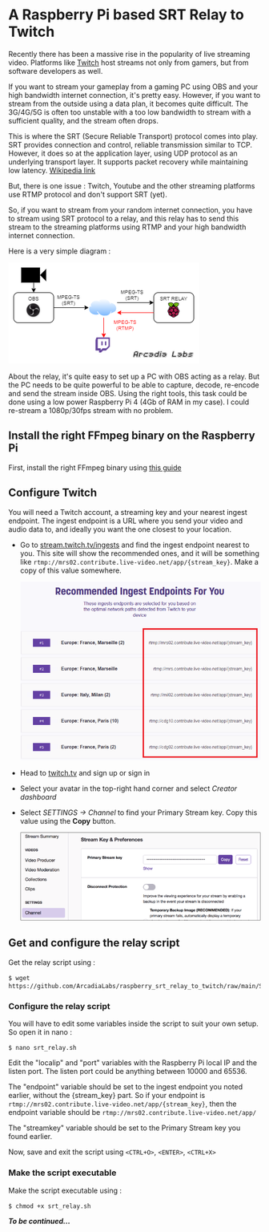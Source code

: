 # A Raspberry Pi based SRT Relay to Twitch
Recently there has been a massive rise in the popularity of live streaming video. Platforms like [Twitch](https://www.twitch.tv) host streams not only from gamers, but from software developers as well.

If you want to stream your gameplay from a gaming PC using OBS and your high bandwidth internet connection, it's pretty easy. However, if you want to stream from the outside using a data plan, it becomes quite difficult. The 3G/4G/5G is often too unstable with a too low bandwidth to stream with a sufficient quality, and the stream often drops.

This is where the SRT (Secure Reliable Transport) protocol comes into play. SRT provides connection and control, reliable transmission similar to TCP. However, it does so at the application layer, using UDP protocol as an underlying transport layer. It supports packet recovery while maintaining low latency. [Wikipedia link](https://en.wikipedia.org/wiki/Secure_Reliable_Transport)

But, there is one issue : Twitch, Youtube and the other streaming platforms use RTMP protocol and don't support SRT (yet).

So, if you want to stream from your random internet connection, you have to stream using SRT protocol to a relay, and this relay has to send this stream to the streaming platforms using RTMP and your high bandwidth internet connection.

Here is a very simple diagram :

  ![SRT relay diagram](../images/srt_relay.drawio.png)

About the relay, it's quite easy to set up a PC with OBS acting as a relay. But the PC needs to be quite powerful to be able to capture, decode, re-encode and send the stream inside OBS. Using the right tools, this task could be done using a low power Raspberry Pi 4 (4Gb of RAM in my case). I could re-stream a 1080p/30fps stream with no problem.

## Install the right FFmpeg binary on the Raspberry Pi

First, install the right FFmpeg binary using [this guide](https://github.com/ArcadiaLabs/raspberry_srt_relay_to_twitch/blob/main/FFmpeg_INSTALL.md)

## Configure Twitch

You will need a Twitch account, a streaming key and your nearest ingest endpoint. The ingest endpoint is a URL where you send your video and audio data to, and ideally you want the one closest to your location.

* Go to [stream.twitch.tv/ingests](https://stream.twitch.tv/ingests/) and find the ingest endpoint nearest to you. This site will show the recommended ones, and it will be something like `rtmp://mrs02.contribute.live-video.net/app/{stream_key}`. Make a copy of this value somewhere.

  ![The ingest endpoints](../images/IngestEndpoints.png)

* Head to [twitch.tv](https://www.twitch.tv) and sign up or sign in

* Select your avatar in the top-right hand corner and select *Creator dashboard*

* Select *SETTINGS -> Channel* to find your Primary Stream key. Copy this value using the **Copy** button.
  
  ![The stream key in the channel settings](../images/StreamKey.png)

## Get and configure the relay script

Get the relay script using :

    $ wget https://github.com/ArcadiaLabs/raspberry_srt_relay_to_twitch/raw/main/SRT_Relay2Twitch/srt_relay.sh

### Configure the relay script

You will have to edit some variables inside the script to suit your own setup. So open it in nano :

    $ nano srt_relay.sh
    
Edit the "localip" and "port" variables with the Raspberry Pi local IP and the listen port. The listen port could be anything between 10000 and 65536.

The "endpoint" variable should be set to the ingest endpoint you noted earlier, without the {stream_key} part. So if your endpoint is `rtmp://mrs02.contribute.live-video.net/app/{stream_key}`, then the endpoint variable should be `rtmp://mrs02.contribute.live-video.net/app/`

The "streamkey" variable should be set to the Primary Stream key you found earlier.

Now, save and exit the script using `<CTRL+O>`, `<ENTER>`, `<CTRL+X>`

### Make the script executable
Make the script executable using :

    $ chmod +x srt_relay.sh

**_To be continued..._**
